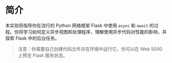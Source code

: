 # 简介

本实验将指导你在流行的 Python 网络框架 Flask 中使用 `async` 和 `await` 的过程。你将学习如何定义异步视图和处理程序，理解使用异步代码对性能的影响，并探索 Flask 中的后台任务。

> 注意：你需要自己创建代码文件并在环境中运行它。你可以在 Web 5000 上预览 Flask 服务状态。
